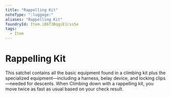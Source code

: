 ```yaml
---
title: "Rappelling Kit"
noteType: ":luggage:"
aliases: "Rappelling Kit"
foundryId: Item.iB6T3BqgiE1css5e
tags:
  - Item
---
```


# Rappelling Kit

This satchel contains all the basic equipment found in a climbing kit plus the specialized equipment—including a harness, belay device, and locking clips—needed for descents. When Climbing down with a rappelling kit, you move twice as fast as usual based on your check result.

